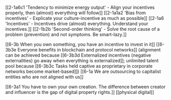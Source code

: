 [[2-1a6c1 'Tendency to minimize energy output' - Align your incentives properly, then (almost) everything will follow]]
[[2-1a1a2 'Bias from incentives' - Explicate your culture-incentive as much as possible]]
[[2-1a6 'Incentives' - Incentives drive (almost) everything. Understand your incentives.]]
[[2-1b2b 'Second-order thinking' - Solve the root cause of a problem (prevention) and not symptoms. Be smart-lazy.]]

[[6-3b When you own something, you have an incentive to invest in it]]
	[[6-3b3e Everyone benefits in blockchain and protocol networks]] (alignment can be achieved because [[6-3b3d Externalized incentives (negative externalities) go away when everything is externalized]]; unlimited talent pool because [[6-3b3c Tasks held captive as proprietary in corporate networks become market-based]])
		[[6-1a We are outsourcing to capitalist entities who are not aligned with us]]

[[6-3a1 You have to own your own creation. The difference between creator and influencer is the gap of digital property rights.]]
	[[physical digital]]